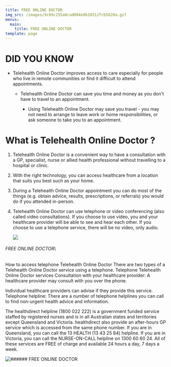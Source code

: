 ```yaml
---
title: FREE ONLINE DOCTOR
img_src: /images/9c89c255a0cad084e8b10312fcb5620a.gif
menus:
  main:
    title: FREE ONLINE DOCTOR
template: page
---
```



# DID YOU KNOW 

* Telehealth Online Doctor  improves access to care especially for people who live in remote communities or find it difficult to attend appointments.

  * Telehealth Online Doctor  can save you time and money as you don't have to travel to an appointment. 

    * Using Telehealth Online Doctor  may save you travel - you may not need to arrange to leave work or home responsibilities, or ask someone to take you to an appointment.

# What is Telehealth Online Doctor ?

1. Telehealth Online Doctor  is a convenient way to have a consultation with a GP, specialist, nurse or allied health professional without travelling to a hospital or clinic. 
2. With the right technology, you can access healthcare from a location that suits you best such as your home. 
3. During a Telehealth Online Doctor  appointment you can do most of the things (e.g. obtain advice, results, prescriptions, or referrals) you would do if you attended in-person.
4. Telehealth Online Doctor  can use telephone or video conferencing (also called video consultations). If you choose to use video, you and your healthcare provider will be able to see and hear each other. If you choose to use a telephone service, there will be no video, only audio.

   ![](/images/47c42900ebb47a61ca27c08c648dd6ba-1-.gif)

###### FREE ONLINE DOCTOR\
How to access telephone Telehealth Online Doctor  There are two types of a Telehealth Online Doctor  service using a telephone. Telephone Telehealth Online Doctor  services Consultation with your healthcare provider: A healthcare provider may consult with you over the phone. 

Individual healthcare providers can advise if they provide this service. Telephone helpline: There are a number of telephone helplines you can call to find non-urgent health advice and information.

The healthdirect helpline (1800 022 222) is a government funded service staffed by registered nurses and is in all Australian states and territories except Queensland and Victoria. healthdirect also provide an after-hours GP service which is accessed from the same phone number. If you are in Queensland, you can call the 13 HEALTH (13 43 25 84) helpline. If you are in Victoria, you can call the NURSE-ON-CALL helpline on 1300 60 60 24. All of these services are FREE of charge and available 24 hours a day, 7 days a week.

![###### FREE ONLINE DOCTOR](/images/screenshot-64-.png "###### FREE ONLINE DOCTOR")